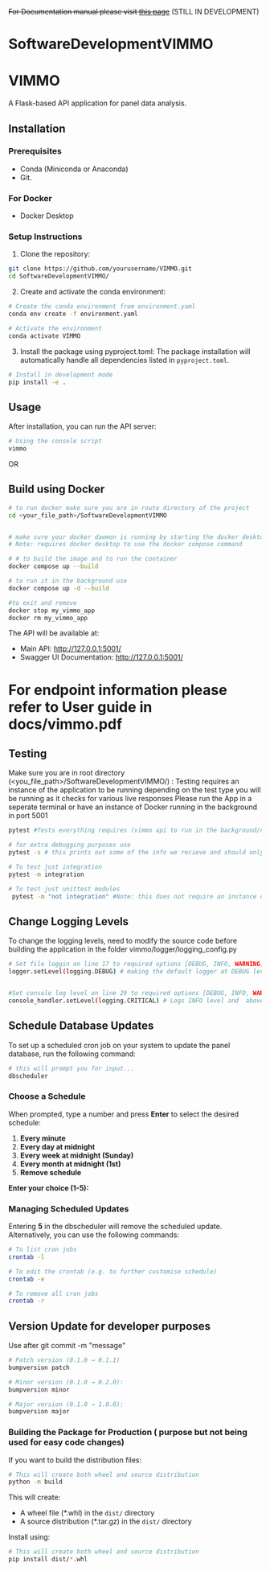 ~~For Documentation manual please visit [this page](https://softwaredevelopmentvimmo.readthedocs.io/en/latest/)~~ (STILL IN DEVELOPMENT)

# SoftwareDevelopmentVIMMO

# VIMMO

A Flask-based API application for panel data analysis.

## Installation

### Prerequisites

- Conda (Miniconda or Anaconda)
- Git.
### For Docker
- Docker Desktop

### Setup Instructions

1. Clone the repository:
```bash
git clone https://github.com/yourusername/VIMMO.git
cd SoftwareDevelopmentVIMMO/
```

2. Create and activate the conda environment:
```bash
# Create the conda environment from environment.yaml
conda env create -f environment.yaml

# Activate the environment
conda activate VIMMO
```

3. Install the package using pyproject.toml:
The package installation will automatically handle all dependencies listed in `pyproject.toml`.
```bash
# Install in development mode
pip install -e .
```

## Usage

After installation, you can run the API server:
```bash
# Using the console script
vimmo

```
OR


## Build using Docker
```bash
# to run docker make sure you are in route directory of the project
cd <your_file_path>/SoftwareDevelopmentVIMMO


# make sure your docker daemon is running by starting the docker desktop
# Note: requires docker desktop to use the docker compose command

# # to build the image and to run the container 
docker compose up --build

# to run it in the background use
docker compose up -d --build

#to exit and remove
docker stop my_vimmo_app
docker rm my_vimmo_app
```

The API will be available at:
- Main API: http://127.0.0.1:5001/
- Swagger UI Documentation: http://127.0.0.1:5001/

# For endpoint information please refer to User guide in docs/vimmo.pdf


## Testing

Make sure you are in root directory (<you_file_path>/SoftwareDevelopmentVIMMO/) :
Testing requires an instance of the application to be running depending on the test type you will be running as it checks for various live responses
Please run the App in a seperate terminal or have an instance of Docker running in the background in port 5001
```bash
pytest #Tests everything requires (vimmo api to run in the background/new terminal)

# for extra debugging purposes use 
pytest -s # this prints out some of the info we recieve and should only be used for debugging purposes e.g, change in panelapp or variant validator.

# To test just integration
pytest -m integration

# To test just unittest modules
 pytest -m "not integration" #Note: this does not require an instance of the app to run as it mocks responses with dummy data

```


## Change Logging Levels
To change the logging levels, need to modify the source code before building the application
in the folder vimmo/logger/logging_config.py
```bash
# Set file loggin on line 17 to required options [DEBUG, INFO, WARNING, ERROR, CRITICAL]
logger.setLevel(logging.DEBUG) # making the default logger at DEBUG level to log all messages


#Set console log level on line 29 to required options [DEBUG, INFO, WARNING, ERROR, CRITICAL]
console_handler.setLevel(logging.CRITICAL) # Logs INFO level and  above to the console
```


## Schedule Database Updates

To set up a scheduled cron job on your system to update the 
panel database, run the following command:

```bash
# this will prompt you for input...
dbscheduler
```

### Choose a Schedule

When prompted, type a number and press **Enter** to select the desired schedule:

1. **Every minute**  
2. **Every day at midnight**  
3. **Every week at midnight (Sunday)**  
4. **Every month at midnight (1st)**  
5. **Remove schedule**  

**Enter your choice (1-5):**

### Managing Scheduled Updates

Entering **5** in the dbscheduler will remove the scheduled update. Alternatively, you can use the following commands:

```bash
# To list cron jobs
crontab -l

# To edit the crontab (e.g. to further customise schedule)
crontab -e

# To remove all cron jobs
crontab -r
````




## Version Update for developer purposes
Use after git commit -m "message"
```bash
# Patch version (0.1.0 → 0.1.1) 
bumpversion patch

# Minor version (0.1.0 → 0.2.0):
bumpversion minor

# Major version (0.1.0 → 1.0.0):
bumpversion major
```




### Building the Package for Production ( purpose but not being used for easy code changes)

If you want to build the distribution files:
```bash
# This will create both wheel and source distribution
python -m build
```

This will create:
- A wheel file (*.whl) in the `dist/` directory
- A source distribution (*.tar.gz) in the `dist/` directory

Install using:
```bash
# This will create both wheel and source distribution
pip install dist/*.whl
```



